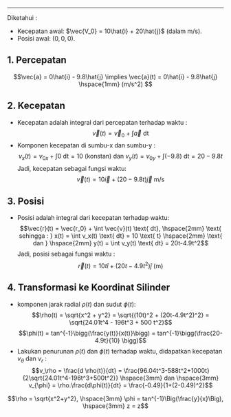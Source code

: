 ___
Diketahui :
- Kecepatan awal:  $\vec{V_0} = 10\hat{i} + 20\hat{j}$ (dalam m/s).
- Posisi awal: $(0, 0, 0)$.
## 1. Percepatan
$$\vec{a} = 0\hat{i} - 9.8\hat{j} \implies \vec{a}(t) = 0\hat{i} - 9.8\hat{j} \hspace{1mm} (m/s^2) $$
## 2. Kecepatan

- Kecepatan adalah integral dari percepatan terhadap waktu :
$$\vec{v}(t) = \vec{v}_0 + \int \vec{a} \text{ dt}$$
- Komponen kecepatan di sumbu-x dan sumbu-y :
$$v_x(t) = v_{0x} + \int 0 \text{ dt} = 10 \text{ (konstan)} \text{ dan } v_y(t) = v_{0y} + \int (-9.8) \text{ dt} = 20-9.8t$$
Jadi, kecepatan sebagai fungsi waktu:
$$\vec{v}(t) = 10 \vec i + (20-9.8t) \vec j \text{ m/s}$$
## 3. Posisi
- Posisi adalah integral dari kecepatan terhadap waktu:
$$\vec{r}(t) = \vec{r_0} + \int \vec{v}(t) \text{ dt}, \hspace{2mm} \text{ sehingga : } x(t) = \int v_x(t) \text{ dt} = 10 \text{ t} \hspace{2mm} \text{ dan } \hspace{2mm} y(t) = \int v_y(t) \text{ dt} = 20t-4.9t^2$$
Jadi, posisi sebagai fungsi waktu :
$$\vec{r}(t) = 10t \hat{i} + (20t-4.9t^2) \hat{j} \text{ (m)}$$
## 4. Transformasi ke Koordinat Silinder

- komponen jarak radial $\rho(t)$ dan sudut $\phi (t)$:
$$\rho(t) = \sqrt{x^2 + y^2} = \sqrt{(10t)^2 + (20t-4.9t^2)^2} = \sqrt{24.01t^4 - 196t^3 + 500 t^2}$$
$$\phi(t) = tan^{-1}\bigg(\frac{y(t)}{x(t)}\bigg) = tan^{-1}\bigg(\frac{20-4.9t}{10} \bigg)$$
- Lakukan penurunan $\rho(t)$ dan $\phi (t)$ terhadap waktu, didapatkan kecepatan $v_{\theta}$ dan $v_r$ :
$$v_\rho = \frac{d \rho(t)}{dt} = \frac{96.04t^3-588t^2+1000t}{2\sqrt{24.01t^4-196t^3+500t^2}} \hspace{3mm} dan \hspace{3mm} v_{\phi} = \rho.\frac{d\phi(t)}{dt} = \frac{-0.49}{1+(2-0.49)^2}$$


$$\rho = \sqrt{x^2+y^2}, \hspace{3mm} \phi = tan^{-1}\Big(\frac{y}{x}\Big), \hspace{3mm} z = z$$

